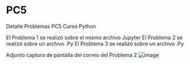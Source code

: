 # PC5
Detalle Problemas PC5 Curso Python

El Problema 1 se realizó sobre el mismo archivo Jupyter
El Problema 2 se realizó sobre un archivo .Py
El Problema 3 se realizó sobre un archivo .Py

Adjunto captura de pantalla del correo del Problema 2
![image](https://github.com/user-attachments/assets/00c1537b-1f7e-4ac4-bc43-f69bb0caf742)
